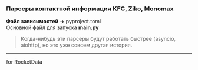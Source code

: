 ### Парсеры контактной информации KFC, Ziko, Monomax
__Файл зависимостей ->__ pyproject.toml \
Основной файл для запуска __main.py__
> Когда-нибудь эти парсеры будут работать быстрее (asyncio, aiohttp), но это уже совсем другая история.
***
for RocketData
